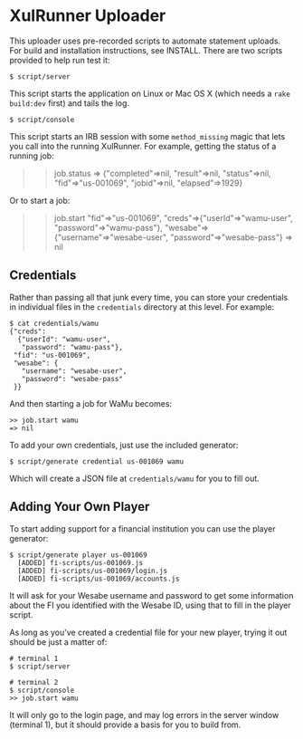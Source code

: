 XulRunner Uploader
==================

This uploader uses pre-recorded scripts to automate statement uploads. For build and installation
instructions, see INSTALL. There are two scripts provided to help run test it:

    $ script/server

This script starts the application on Linux or Mac OS X (which needs a `rake build:dev` first)
and tails the log.

    $ script/console

This script starts an IRB session with some `method_missing` magic that lets you call into the
running XulRunner. For example, getting the status of a running job:

>> job.status
=> {"completed"=>nil, "result"=>nil, "status"=>nil, "fid"=>"us-001069", "jobid"=>nil, "elapsed"=>1929}

Or to start a job:

>> job.start "fid"=>"us-001069", "creds"=>{"userId"=>"wamu-user", "password"=>"wamu-pass"}, "wesabe"=>{"username"=>"wesabe-user", "password"=>"wesabe-pass"}
=> nil


Credentials
-----------

Rather than passing all that junk every time, you can store your credentials in individual files
in the `credentials` directory at this level. For example:

    $ cat credentials/wamu
    {"creds":
      {"userId": "wamu-user",
       "password": "wamu-pass"},
     "fid": "us-001069",
     "wesabe": {
       "username": "wesabe-user",
       "password": "wesabe-pass"
     }}

And then starting a job for WaMu becomes:

    >> job.start wamu
    => nil

To add your own credentials, just use the included generator:

    $ script/generate credential us-001069 wamu

Which will create a JSON file at `credentials/wamu` for you to fill out.


Adding Your Own Player
----------------------

To start adding support for a financial institution you can use the player generator:

    $ script/generate player us-001069
      [ADDED] fi-scripts/us-001069.js
      [ADDED] fi-scripts/us-001069/login.js
      [ADDED] fi-scripts/us-001069/accounts.js

It will ask for your Wesabe username and password to get some information about the FI
you identified with the Wesabe ID, using that to fill in the player script.

As long as you've created a credential file for your new player, trying it out should be
just a matter of:

    # terminal 1
    $ script/server

    # terminal 2
    $ script/console
    >> job.start wamu

It will only go to the login page, and may log errors in the server window (terminal 1),
but it should provide a basis for you to build from.
